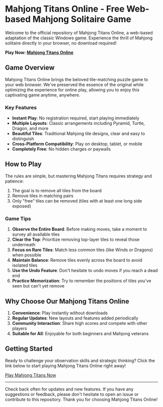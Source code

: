 # Mahjong Titans Online - Free Web-based Mahjong Solitaire Game

Welcome to the official repository of Mahjong Titans Online, a web-based adaptation of the classic Windows game. Experience the thrill of Mahjong solitaire directly in your browser, no download required!

**Play Now: [Mahjong Titans Online](https://freemahjongtitans.com)**

## Game Overview

Mahjong Titans Online brings the beloved tile-matching puzzle game to your web browser. We've preserved the essence of the original while optimizing the experience for online play, allowing you to enjoy this captivating game anytime, anywhere.

### Key Features

- **Instant Play**: No registration required, start playing immediately
- **Multiple Layouts**: Classic arrangements including Pyramid, Turtle, Dragon, and more
- **Beautiful Tiles**: Traditional Mahjong tile designs, clear and easy to distinguish
- **Cross-Platform Compatibility**: Play on desktop, tablet, or mobile
- **Completely Free**: No hidden charges or paywalls

## How to Play

The rules are simple, but mastering Mahjong Titans requires strategy and patience:

1. The goal is to remove all tiles from the board
2. Remove tiles in matching pairs
3. Only "free" tiles can be removed (tiles with at least one long side exposed)

### Game Tips

1. **Observe the Entire Board**: Before making moves, take a moment to survey all available tiles
2. **Clear the Top**: Prioritize removing top-layer tiles to reveal those underneath
3. **Focus on Rare Tiles**: Match less common tiles (like Winds or Dragons) when possible
4. **Maintain Balance**: Remove tiles evenly across the board to avoid isolated tiles
5. **Use the Undo Feature**: Don't hesitate to undo moves if you reach a dead end
6. **Practice Memorization**: Try to remember the positions of tiles you've seen but can't yet remove

## Why Choose Our Mahjong Titans Online

1. **Convenience**: Play instantly without downloads
2. **Regular Updates**: New layouts and features added periodically
3. **Community Interaction**: Share high scores and compete with other players
4. **Suitable for All**: Enjoyable for both beginners and Mahjong veterans

## Getting Started

Ready to challenge your observation skills and strategic thinking? Click the link below to start playing Mahjong Titans Online right away!

[Play Mahjong Titans Now](https://freemahjongtitans.com)

---

Check back often for updates and new features. If you have any suggestions or feedback, please don't hesitate to open an issue or contribute to this repository. Thank you for choosing Mahjong Titans Online!